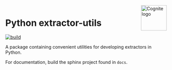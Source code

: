 <a href="https://cognite.com/">
    <img src="https://github.com/cognitedata/cognite-python-docs/blob/master/img/cognite_logo.png" alt="Cognite logo" title="Cognite" align="right" height="80" />
</a>

Python extractor-utils
=======================
[![build](https://webhooks.dev.cognite.ai/build/buildStatus/icon?job=github-builds/python-extractor-utils/master)](https://jenkins.cognite.ai/job/github-builds/job/python-extractor-utils/job/master/)
<!-- [![codecov](https://codecov.io/gh/cognitedata/python-extractor-utils/branch/master/graph/badge.svg)](https://codecov.io/gh/cognitedata/python-extractor-utils) -->

A package containing convenient utilities for developing extractors in Python.

For documentation, build the sphinx project found in `docs`.
